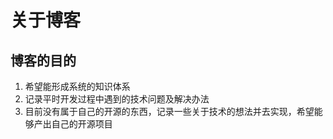 # 关于博客

## 博客的目的

1. 希望能形成系统的知识体系
2. 记录平时开发过程中遇到的技术问题及解决办法
3. 目前没有属于自己的开源的东西，记录一些关于技术的想法并去实现，希望能够产出自己的开源项目
